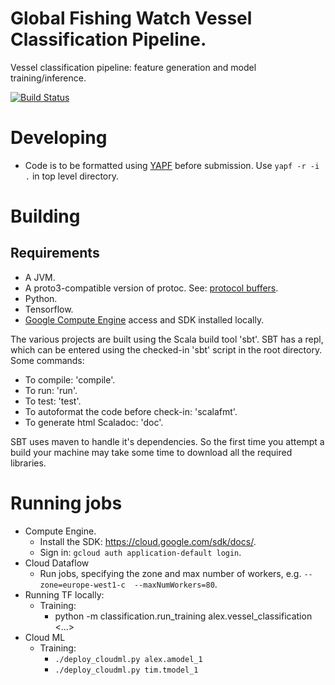 # Global Fishing Watch Vessel Classification Pipeline.

Vessel classification pipeline: feature generation and model training/inference.

[![Build Status](https://travis-ci.org/GlobalFishingWatch/vessel-classification-pipeline.svg?branch=master)](https://travis-ci.org/GlobalFishingWatch/vessel-classification-pipeline)

# Developing

* Code is to be formatted using [YAPF](https://github.com/google/yapf) before submission. Use `yapf -r -i .` in top level
  directory.


# Building

## Requirements

* A JVM.
* A proto3-compatible version of protoc. See: [protocol buffers](https://developers.google.com/protocol-buffers/).
* Python.
* Tensorflow.
* [Google Compute Engine](https://console.cloud.google.com) access and SDK installed locally.

The various projects are built using the Scala build tool 'sbt'. SBT has a repl, which can be
entered using the checked-in 'sbt' script in the root directory. Some commands:

* To compile: 'compile'.
* To run: 'run'.
* To test: 'test'.
* To autoformat the code before check-in: 'scalafmt'.
* To generate html Scaladoc: 'doc'.

SBT uses maven to handle it's dependencies. So the first time you attempt a build your machine
may take some time to download all the required libraries.

# Running jobs

* Compute Engine.
  * Install the SDK: https://cloud.google.com/sdk/docs/.
  * Sign in: `gcloud auth application-default login`.
* Cloud Dataflow
   * Run jobs, specifying the zone and max number of workers, e.g. `--zone=europe-west1-c  --maxNumWorkers=80`.
* Running TF locally:
   * Training:
       - python -m classification.run_training alex.vessel_classification <...>
* Cloud ML
   * Training:
       - `./deploy_cloudml.py alex.amodel_1`
       - `./deploy_cloudml.py tim.tmodel_1`
